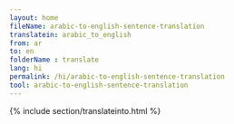 ```yaml
---
layout: home
fileName: arabic-to-english-sentence-translation
translatein: arabic_to_english
from: ar
to: en
folderName : translate
lang: hi
permalink: /hi/arabic-to-english-sentence-translation
tool: arabic-to-english-sentence-translation
---
```

{% include section/translateinto.html %}